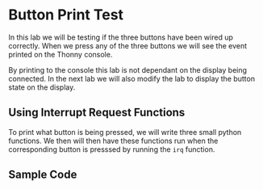 # Button Print Test

In this lab we will be testing if the three buttons have been
wired up correctly.  When we press any of the three buttons
we will see the event printed on the Thonny console.

By printing to the console this lab is not dependant on the
display being connected.  In the next lab we will also modify the
lab to display the button state on the display.

## Using Interrupt Request Functions

To print what button is being pressed, we will write three small python functions.
We then will then have these functions run when the corresponding button is presssed by running the ```irq``` function.

## Sample Code